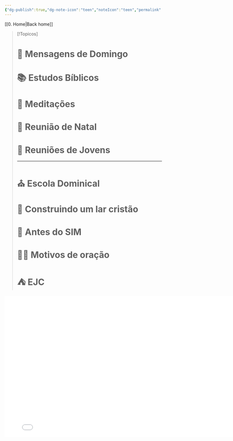 ```yaml
---
{"dg-publish":true,"dg-note-icon":"teen","noteIcon":"teen","permalink":"/00-maps-of-content/mensagens-escritas/","dgPassFrontmatter":true,"created":"2025-10-15T12:32:49.928+01:00","updated":"2025-10-21T17:14:02.503+01:00"}
---
```


[[0. Home\|Back home]]

> [!Topicos]
> # 📜 Mensagens de Domingo
> # 📚 Estudos Bíblicos
> # 📄 Meditações
> # 🎄 Reunião de Natal
> # 👥 Reuniões de Jovens
>
> ---
>
> # ⛪️ Escola Dominical
> # 🏡 Construindo um lar cristão
> # 💍 Antes do SIM
> # 🙏🏻 Motivos de oração
> # ⛺️ EJC

<iframe src="Attachments/Minha apresentação/index.html" width="800" height="450" frameborder="0" allowfullscreen></iframe>